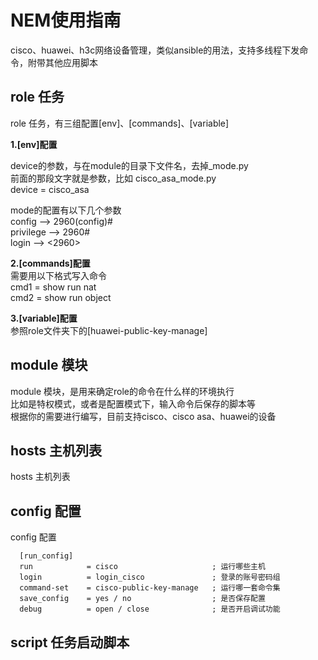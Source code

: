 # NEM使用指南
cisco、huawei、h3c网络设备管理，类似ansible的用法，支持多线程下发命令，附带其他应用脚本
  
## role 任务

  role 任务，有三组配置[env]、[commands]、[variable]

**1.[env]配置**  

  device的参数，与在module的目录下文件名，去掉_mode.py  
  前面的那段文字就是参数，比如 cisco_asa_mode.py  
  device = cisco_asa  

  mode的配置有以下几个参数  
  config     --> 2960(config)#  
  privilege  --> 2960#  
  login      --> <2960>  

**2.[commands]配置**  
需要用以下格式写入命令   
cmd1 = show run nat  
cmd2 = show run object  


**3.[variable]配置**  
参照role文件夹下的[huawei-public-key-manage]


## module 模块  
  
  module 模块，是用来确定role的命令在什么样的环境执行  
  比如是特权模式，或者是配置模式下，输入命令后保存的脚本等  
  根据你的需要进行编写，目前支持cisco、cisco asa、huawei的设备
  
## hosts 主机列表  
  
  hosts 主机列表
  

## config 配置  

  config 配置
```
  [run_config]  
  run            = cisco                     ; 运行哪些主机  
  login          = login_cisco               ; 登录的账号密码组  
  command-set    = cisco-public-key-manage   ; 运行哪一套命令集  
  save_config    = yes / no                  ; 是否保存配置  
  debug          = open / close              ; 是否开启调试功能  
```

## script 任务启动脚本







